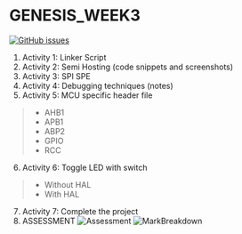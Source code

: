 # GENESIS_WEEK3

[![GitHub issues](https://img.shields.io/github/issues/99002591/GENESIS_WEEK3?style=plastic)](https://github.com/99002591/GENESIS_WEEK3/issues)
1.  Activity 1: Linker Script
2. Activity 2: Semi Hosting (code snippets and screenshots)
3. Activity 3: SPI SPE
4. Activity 4: Debugging techniques (notes)
5. Activity 5: MCU specific header file
> - AHB1
> - APB1
> - ABP2
> - GPIO
> - RCC
6. Activity 6: Toggle LED with switch
> - Without HAL
> - With HAL
7. Activity 7: Complete the project
8. ASSESSMENT 
![Assessment](https://user-images.githubusercontent.com/71481671/94813324-77765480-0415-11eb-9b67-c5b416fb8a06.png)
![MarkBreakdown](https://user-images.githubusercontent.com/71481671/94813334-79401800-0415-11eb-8683-4688ec004d24.png)